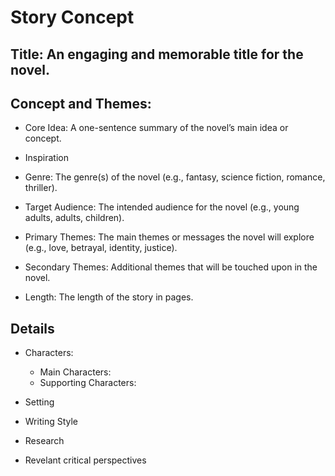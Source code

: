 # Story Concept

## Title: An engaging and memorable title for the novel.

## Concept and Themes:
- Core Idea: A one-sentence summary of the novel’s main idea or concept.

- Inspiration

- Genre: The genre(s) of the novel (e.g., fantasy, science fiction, romance, thriller).

- Target Audience: The intended audience for the novel (e.g., young adults, adults, children).

- Primary Themes: The main themes or messages the novel will explore (e.g., love, betrayal, identity, justice).

- Secondary Themes: Additional themes that will be touched upon in the novel.

- Length: The length of the story in pages.

## Details
- Characters: 
    - Main Characters: 
    - Supporting Characters:

- Setting

- Writing Style

- Research

- Revelant critical perspectives